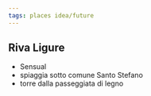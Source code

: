 ```yaml
---
tags: places idea/future
---
```

## Riva Ligure
- Sensual
- spiaggia sotto comune Santo Stefano
- torre dalla passeggiata di legno